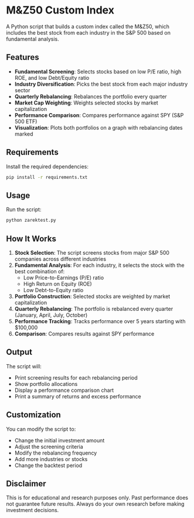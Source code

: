 # M&Z50 Custom Index

A Python script that builds a custom index called the M&Z50, which includes the best stock from each industry in the S&P 500 based on fundamental analysis.

## Features

- **Fundamental Screening**: Selects stocks based on low P/E ratio, high ROE, and low Debt/Equity ratio
- **Industry Diversification**: Picks the best stock from each major industry sector
- **Quarterly Rebalancing**: Rebalances the portfolio every quarter
- **Market Cap Weighting**: Weights selected stocks by market capitalization
- **Performance Comparison**: Compares performance against SPY (S&P 500 ETF)
- **Visualization**: Plots both portfolios on a graph with rebalancing dates marked

## Requirements

Install the required dependencies:

```bash
pip install -r requirements.txt
```

## Usage

Run the script:

```bash
python zarektest.py
```

## How It Works

1. **Stock Selection**: The script screens stocks from major S&P 500 companies across different industries
2. **Fundamental Analysis**: For each industry, it selects the stock with the best combination of:
   - Low Price-to-Earnings (P/E) ratio
   - High Return on Equity (ROE)
   - Low Debt-to-Equity ratio
3. **Portfolio Construction**: Selected stocks are weighted by market capitalization
4. **Quarterly Rebalancing**: The portfolio is rebalanced every quarter (January, April, July, October)
5. **Performance Tracking**: Tracks performance over 5 years starting with $100,000
6. **Comparison**: Compares results against SPY performance

## Output

The script will:
- Print screening results for each rebalancing period
- Show portfolio allocations
- Display a performance comparison chart
- Print a summary of returns and excess performance

## Customization

You can modify the script to:
- Change the initial investment amount
- Adjust the screening criteria
- Modify the rebalancing frequency
- Add more industries or stocks
- Change the backtest period

## Disclaimer

This is for educational and research purposes only. Past performance does not guarantee future results. Always do your own research before making investment decisions. 